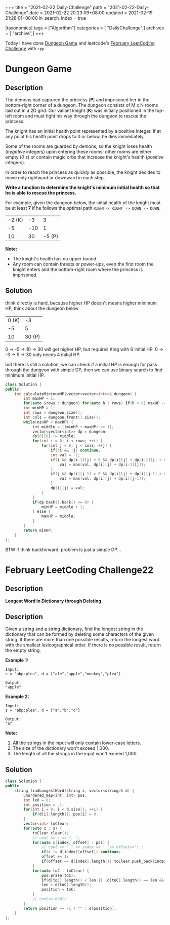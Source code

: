 +++
title = "2021-02-22 Daily-Challenge"
path = "2021-02-22-Daily-Challenge"
date = 2021-02-22 20:23:09+08:00
updated = 2021-02-19 21:28:01+08:00
in_search_index = true

[taxonomies]
tags = ["Algorithm"]
categories = [ "DailyChallenge",]
archives = [ "archive",]
+++

Today I have done [Dungeon Game](https://leetcode.com/problems/dungeon-game/) and leetcode's [February LeetCoding Challenge](https://leetcode.com/explore/challenge/card/february-leetcoding-challenge-2021/587/week-4-february-22nd-february-28th/3649/) with `cpp`.

<!-- more -->

# Dungeon Game

## Description

The demons had captured the princess (**P**) and imprisoned her in the bottom-right corner of a dungeon. The dungeon consists of M x N rooms laid out in a 2D grid. Our valiant knight (**K**) was initially positioned in the top-left room and must fight his way through the dungeon to rescue the princess.

The knight has an initial health point represented by a positive integer. If at any point his health point drops to 0 or below, he dies immediately.

Some of the rooms are guarded by demons, so the knight loses health (*negative* integers) upon entering these rooms; other rooms are either empty (*0's*) or contain magic orbs that increase the knight's health (*positive* integers).

In order to reach the princess as quickly as possible, the knight decides to move only rightward or downward in each step.

 

**Write a function to determine the knight's minimum initial health so that he is able to rescue the princess.**

For example, given the dungeon below, the initial health of the knight must be at least **7** if he follows the optimal path `RIGHT-> RIGHT -> DOWN -> DOWN`.

<table class="dungeon">
	<tbody>
		<tr>
			<td>-2 (K)</td>
			<td>-3</td>
			<td>3</td>
		</tr>
		<tr>
			<td>-5</td>
			<td>-10</td>
			<td>1</td>
		</tr>
		<tr>
			<td>10</td>
			<td>30</td>
			<td>-5 (P)</td>
		</tr>
	</tbody>
</table>
 

**Note:**

- The knight's health has no upper bound.
- Any room can contain threats or power-ups, even the first room the knight enters and the bottom-right room where the princess is imprisoned.

## Solution

think directly is hard, because higher HP doesn't means higher minimum HP, think about the dungeon below

<table class="dungeon">
	<tbody>
		<tr>
			<td>0 (K)</td>
			<td>-3</td>
		</tr>
		<tr>
			<td>-5</td>
			<td>5</td>
		</tr>
		<tr>
			<td>10</td>
			<td>30 (P)</td>
		</tr>
	</tbody>
</table>

0 -> -5 -> 10 -> 30 will get higher HP, but requires King with 6 initial HP. 0 -> -3 -> 5 -> 30 only needs 4 initial HP.

but there is still a solution, we can check if a initial HP is enough for pass through the dungeon with simple DP, then we can use binary search to find minimum initial HP.

``` cpp
class Solution {
public:
    int calculateMinimumHP(vector<vector<int>>& dungeon) {
        int maxHP = 1;
        for(auto &rows : dungeon) for(auto h : rows) if(h < 0) maxHP -= h;
        int minHP = 1;
        int rows = dungeon.size();
        int cols = dungeon.front().size();
        while(minHP < maxHP) {
            int middle = ((minHP + maxHP) >> 1);
            vector<vector<int>> dp = dungeon;
            dp[0][0] += middle;
            for(int i = 0; i < rows; ++i) {
                for(int j = 0; j < cols; ++j) {
                    if(!i && !j) continue;
                    int val = -1;
                    if(i && dp[i-1][j] > 0 && dp[i][j] + dp[i-1][j] > 0) {
                        val = max(val, dp[i][j] + dp[i-1][j]);
                    }
                    if(j && dp[i][j-1] > 0 && dp[i][j] + dp[i][j-1] > 0) {
                        val = max(val, dp[i][j] + dp[i][j-1]);
                    }
                    dp[i][j] = val;
                }
            }
            if(dp.back().back() <= 0) {
                minHP = middle + 1;
            } else {
                maxHP = middle;
            }
        }
        return minHP;
    }
};
```

BTW if think backforward, problem is just a simple DP...

# February LeetCoding Challenge22

## Description

**Longest Word in Dictionary through Deleting**

## Description

Given a string and a string dictionary, find the longest string in the dictionary that can be formed by deleting some characters of the given string. If there are more than one possible results, return the longest word with the smallest lexicographical order. If there is no possible result, return the empty string.

**Example 1:**

```
Input:
s = "abpcplea", d = ["ale","apple","monkey","plea"]

Output: 
"apple"
```





**Example 2:**

```
Input:
s = "abpcplea", d = ["a","b","c"]

Output: 
"a"
```



**Note:**

1. All the strings in the input will only contain lower-case letters.
2. The size of the dictionary won't exceed 1,000.
3. The length of all the strings in the input won't exceed 1,000.

## Solution

``` cpp
class Solution {
public:
    string findLongestWord(string s, vector<string>& d) {
        unordered_map<int, int> pos;
        int len = 0;
        int position = -1;
        for(int i = 0; i < d.size(); ++i) {
            if(d[i].length()) pos[i] = 0;
        }
        vector<int> toClear;
        for(auto c : s) {
            toClear.clear();
            // cout << c << ": ";
            for(auto &[index, offset] : pos) {
                // cout << " " << index << ' '<< offset<<'|';
                if(c != d[index][offset]) continue;
                offset += 1;
                if(offset == d[index].length()) toClear.push_back(index);
            }
            for(auto toC : toClear) {
                pos.erase(toC);
                if(d[toC].length() < len || (d[toC].length() == len && d[toC] > d[position])) continue; 
                len = d[toC].length();
                position = toC;
            }
            // cout<< endl;
        }
        return position == -1 ? "" : d[position];
    }
};
```